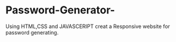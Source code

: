 # Password-Generator-
Using HTML,CSS and JAVASCERIPT creat a Responsive  website for password generating.   
